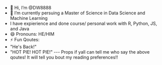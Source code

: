 - 👋 Hi, I’m @DW8888
- 🌱 I’m currently  persuing a Master of Science in Data Science and Machine Learning
- I have expierience and done course/ personal work with R, Python, JS, and Java
- 😄 Pronouns: HE/HIM
- ⚡ Fun Qoutes:
- "He's Back!"
- "HOT PIE!  HOT PIE!"
    --- Props if yall can tell me who say the above qoutes! It will tell you bout my reading preferences!!
<!---
DW8888/DW8888 is a ✨ special ✨ repository because its `README.md` (this file) appears on your GitHub profile.
You can click the Preview link to take a look at your changes.
--->
